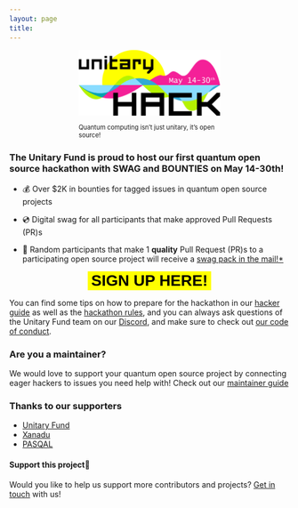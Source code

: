 ```yaml
---
layout: page
title:
---
```

<figure>
<img style="max-width: 60%;
        height: auto; margin: auto;
  display: block;" src="./assets/logo-date.png" alt="New York" />
<figcaption style="max-width: 60%;
        height: auto; margin: auto;
  display: block;font-size:.8em">
<br>Quantum computing isn’t just unitary, it’s open source!
</figcaption>
</figure>

### The Unitary Fund is proud to host our first quantum open source hackathon with SWAG and BOUNTIES on **May 14-30th**!

- 💰 Over $2K in bounties for tagged issues in quantum open source projects

- 💿 Digital swag for all participants that make approved Pull Requests (PR)s

- 🎁 Random participants that make 1 **quality** Pull Request (PR)s to a participating open source project will receive a [swag pack in the mail!*](./rules.md)

<button style="max-width: 60%;height: auto; margin: auto;display: block;background-color:#ffff00;border-width:0em;font:'Lucida Console', monospace, !default;font-size:2em;" type="button" onclick="location='https://unitaryfund.typeform.com/to/pM7KykBL'"><b>SIGN UP HERE!</b></button>

You can find some tips on how to prepare for the hackathon in our [hacker guide](./hacker-guide.md) as well as the [hackathon rules](./rules.md), and you can always ask questions of the Unitary Fund team on our [Discord](https://discord.unitary.fund), and make sure to check out [our code of conduct](CODE_OF_CONDUCT.md).
### Are you a maintainer?

We would love to support your quantum open source project by connecting eager hackers to issues you need help with!
Check out our [maintainer guide](./maintainer-guide.md)

### Thanks to our supporters

- [Unitary Fund](https://unitary.fund/)
- [Xanadu](https://xanadu.ai/)
- [PASQAL](https://pasqal.io/)

#### Support this project🙏

Would you like to help us support more contributors and projects? [Get in touch](mailto:info@unitary.fund?subject=[UnitaryHack]%20Supporting%20You) with us!

